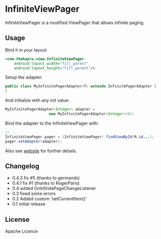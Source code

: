 InfiniteViewPager
=========

InfiniteViewPager is a modified ViewPager that allows infinite paging.

Usage
----
Bind it in your layout:
```xml
<com.thehayro.view.InfiniteViewPager 
    android:layout_width="fill_parent"
    android:layout_height="fill_parent"/>
```

Setup the adapter:
```java
public class MyInfinitePagerAdapter<T> extends InfinitePagerAdapter {  // ...
}
```
And initialize with any init value:
```java
MyInfinitePagerAdapter<Integer> adapter = 
                    new MyInfinitePagerAdapter<Integer>(0);
```

Bind the adapter to the InfiniteViewPager with:
```java
// ...
InfiniteViewPager pager = (InfiniteViewPager) findViewById(R.id...);
pager.setAdapter(adapter);
```
Also see [website] for further details.

Changelog
----
 - 0.4.3 fix #5 (thanks to germands)
 - 0.4.1 fix #1 (thanks to RogerParis)
 - 0.4 added OnInfinitePageChangeListener
 - 0.3 fixed some errors
 - 0.2 Added custom 'setCurrentItem()'
 - 0.1 initial release

License
----

Apache Licence

  [Website]: http://thehayro.blogspot.de/2013/09/infiniteviewpager-infinite-paging.html
